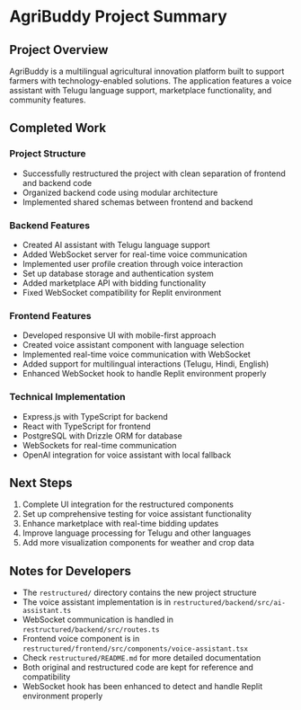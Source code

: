 # AgriBuddy Project Summary

## Project Overview
AgriBuddy is a multilingual agricultural innovation platform built to support farmers with technology-enabled solutions. The application features a voice assistant with Telugu language support, marketplace functionality, and community features.

## Completed Work

### Project Structure
- Successfully restructured the project with clean separation of frontend and backend code
- Organized backend code using modular architecture
- Implemented shared schemas between frontend and backend

### Backend Features
- Created AI assistant with Telugu language support
- Added WebSocket server for real-time voice communication
- Implemented user profile creation through voice interaction
- Set up database storage and authentication system
- Added marketplace API with bidding functionality
- Fixed WebSocket compatibility for Replit environment

### Frontend Features  
- Developed responsive UI with mobile-first approach
- Created voice assistant component with language selection
- Implemented real-time voice communication with WebSocket
- Added support for multilingual interactions (Telugu, Hindi, English)
- Enhanced WebSocket hook to handle Replit environment properly

### Technical Implementation
- Express.js with TypeScript for backend
- React with TypeScript for frontend
- PostgreSQL with Drizzle ORM for database
- WebSockets for real-time communication
- OpenAI integration for voice assistant with local fallback

## Next Steps
1. Complete UI integration for the restructured components
2. Set up comprehensive testing for voice assistant functionality
3. Enhance marketplace with real-time bidding updates
4. Improve language processing for Telugu and other languages
5. Add more visualization components for weather and crop data

## Notes for Developers
- The `restructured/` directory contains the new project structure
- The voice assistant implementation is in `restructured/backend/src/ai-assistant.ts`
- WebSocket communication is handled in `restructured/backend/src/routes.ts`
- Frontend voice component is in `restructured/frontend/src/components/voice-assistant.tsx`
- Check `restructured/README.md` for more detailed documentation
- Both original and restructured code are kept for reference and compatibility
- WebSocket hook has been enhanced to detect and handle Replit environment properly